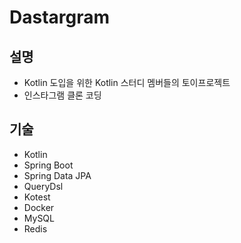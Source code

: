 # Dastargram

## 설명
- Kotlin 도입을 위한 Kotlin 스터디 멤버들의 토이프로젝트
- 인스타그램 클론 코딩

## 기술
-  Kotlin
- Spring Boot
- Spring Data JPA
- QueryDsl
- Kotest
- Docker
- MySQL
- Redis

